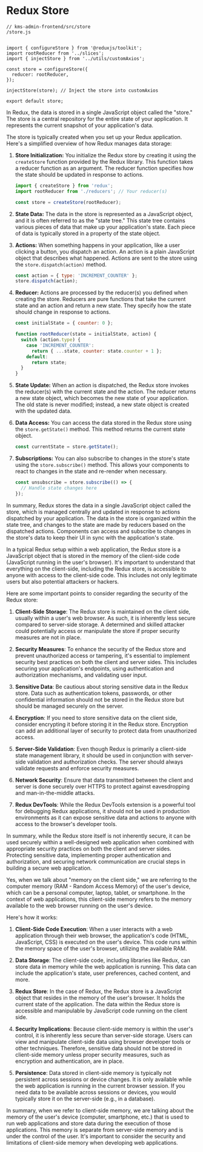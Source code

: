 # Redux Store

```
// kms-admin-frontend/src/store
/store.js


import { configureStore } from '@reduxjs/toolkit';
import rootReducer from '../slices';
import { injectStore } from '../utils/customAxios';

const store = configureStore({
  reducer: rootReducer,
});

injectStore(store); // Inject the store into customAxios

export default store;

```

In Redux, the data is stored in a single JavaScript object called the "store." The store is a central repository for the entire state of your application. It represents the current snapshot of your application's data.

The store is typically created when you set up your Redux application. Here's a simplified overview of how Redux manages data storage:

1. **Store Initialization:** You initialize the Redux store by creating it using the `createStore` function provided by the Redux library. This function takes a reducer function as an argument. The reducer function specifies how the state should be updated in response to actions.

   ```javascript
   import { createStore } from 'redux';
   import rootReducer from './reducers'; // Your reducer(s)

   const store = createStore(rootReducer);
   ```

2. **State Data:** The data in the store is represented as a JavaScript object, and it is often referred to as the "state tree." This state tree contains various pieces of data that make up your application's state. Each piece of data is typically stored in a property of the state object.

3. **Actions:** When something happens in your application, like a user clicking a button, you dispatch an action. An action is a plain JavaScript object that describes what happened. Actions are sent to the store using the `store.dispatch(action)` method.

   ```javascript
   const action = { type: 'INCREMENT_COUNTER' };
   store.dispatch(action);
   ```

4. **Reducer:** Actions are processed by the reducer(s) you defined when creating the store. Reducers are pure functions that take the current state and an action and return a new state. They specify how the state should change in response to actions.

   ```javascript
   const initialState = { counter: 0 };

   function rootReducer(state = initialState, action) {
     switch (action.type) {
       case 'INCREMENT_COUNTER':
         return { ...state, counter: state.counter + 1 };
       default:
         return state;
     }
   }
   ```

5. **State Update:** When an action is dispatched, the Redux store invokes the reducer(s) with the current state and the action. The reducer returns a new state object, which becomes the new state of your application. The old state is never modified; instead, a new state object is created with the updated data.

6. **Data Access:** You can access the data stored in the Redux store using the `store.getState()` method. This method returns the current state object.

   ```javascript
   const currentState = store.getState();
   ```

7. **Subscriptions:** You can also subscribe to changes in the store's state using the `store.subscribe()` method. This allows your components to react to changes in the state and re-render when necessary.

   ```javascript
   const unsubscribe = store.subscribe(() => {
     // Handle state changes here
   });
   ```

In summary, Redux stores the data in a single JavaScript object called the store, which is managed centrally and updated in response to actions dispatched by your application. The data in the store is organized within the state tree, and changes to the state are made by reducers based on the dispatched actions. Components can access and subscribe to changes in the store's data to keep their UI in sync with the application's state.

In a typical Redux setup within a web application, the Redux store is a JavaScript object that is stored in the memory of the client-side code (JavaScript running in the user's browser). It's important to understand that everything on the client-side, including the Redux store, is accessible to anyone with access to the client-side code. This includes not only legitimate users but also potential attackers or hackers.

Here are some important points to consider regarding the security of the Redux store:

1. **Client-Side Storage**: The Redux store is maintained on the client side, usually within a user's web browser. As such, it is inherently less secure compared to server-side storage. A determined and skilled attacker could potentially access or manipulate the store if proper security measures are not in place.

2. **Security Measures**: To enhance the security of the Redux store and prevent unauthorized access or tampering, it's essential to implement security best practices on both the client and server sides. This includes securing your application's endpoints, using authentication and authorization mechanisms, and validating user input.

3. **Sensitive Data**: Be cautious about storing sensitive data in the Redux store. Data such as authentication tokens, passwords, or other confidential information should not be stored in the Redux store but should be managed securely on the server.

4. **Encryption**: If you need to store sensitive data on the client side, consider encrypting it before storing it in the Redux store. Encryption can add an additional layer of security to protect data from unauthorized access.

5. **Server-Side Validation**: Even though Redux is primarily a client-side state management library, it should be used in conjunction with server-side validation and authorization checks. The server should always validate requests and enforce security measures.

6. **Network Security**: Ensure that data transmitted between the client and server is done securely over HTTPS to protect against eavesdropping and man-in-the-middle attacks.

7. **Redux DevTools**: While the Redux DevTools extension is a powerful tool for debugging Redux applications, it should not be used in production environments as it can expose sensitive data and actions to anyone with access to the browser's developer tools.

In summary, while the Redux store itself is not inherently secure, it can be used securely within a well-designed web application when combined with appropriate security practices on both the client and server sides. Protecting sensitive data, implementing proper authentication and authorization, and securing network communication are crucial steps in building a secure web application.

Yes, when we talk about "memory on the client side," we are referring to the computer memory (RAM - Random Access Memory) of the user's device, which can be a personal computer, laptop, tablet, or smartphone. In the context of web applications, this client-side memory refers to the memory available to the web browser running on the user's device.

Here's how it works:

1. **Client-Side Code Execution**: When a user interacts with a web application through their web browser, the application's code (HTML, JavaScript, CSS) is executed on the user's device. This code runs within the memory space of the user's browser, utilizing the available RAM.

2. **Data Storage**: The client-side code, including libraries like Redux, can store data in memory while the web application is running. This data can include the application's state, user preferences, cached content, and more.

3. **Redux Store**: In the case of Redux, the Redux store is a JavaScript object that resides in the memory of the user's browser. It holds the current state of the application. The data within the Redux store is accessible and manipulable by JavaScript code running on the client side.

4. **Security Implications**: Because client-side memory is within the user's control, it is inherently less secure than server-side storage. Users can view and manipulate client-side data using browser developer tools or other techniques. Therefore, sensitive data should not be stored in client-side memory unless proper security measures, such as encryption and authentication, are in place.

5. **Persistence**: Data stored in client-side memory is typically not persistent across sessions or device changes. It is only available while the web application is running in the current browser session. If you need data to be available across sessions or devices, you would typically store it on the server-side (e.g., in a database).

In summary, when we refer to client-side memory, we are talking about the memory of the user's device (computer, smartphone, etc.) that is used to run web applications and store data during the execution of those applications. This memory is separate from server-side memory and is under the control of the user. It's important to consider the security and limitations of client-side memory when developing web applications.
